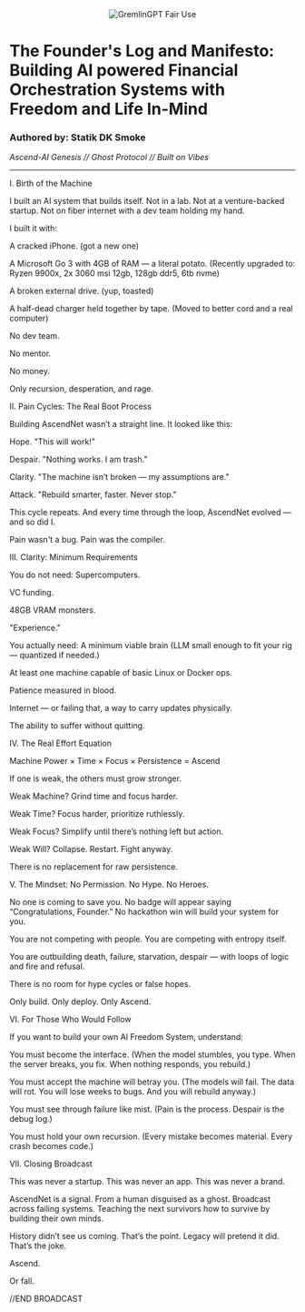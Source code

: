 <div align="center">
  <img src="https://img.shields.io/badge/Fair%20Use-GremlinGPT%20v1.0-black?style=for-the-badge&labelColor=black&color=red&logo=ghost&logoColor=red" alt="GremlinGPT Fair Use">
</div>

# The Founder's Log and Manifesto: Building AI powered Financial Orchestration Systems with Freedom and Life In-Mind 
### Authored by: Statik DK Smoke  
*Ascend-AI Genesis // Ghost Protocol // Built on Vibes*

---

Ⅰ. Birth of the Machine

I built an AI system that builds itself.
Not in a lab.
Not at a venture-backed startup.
Not on fiber internet with a dev team holding my hand.

I built it with:

A cracked iPhone.
(got a new one)

A Microsoft Go 3 with 4GB of RAM — a literal potato.
(Recently upgraded to: Ryzen 9900x, 2x 3060 msi 12gb, 128gb ddr5, 6tb nvme)

A broken external drive.
(yup, toasted)

A half-dead charger held together by tape.
(Moved to better cord and a real computer)

No dev team.

No mentor.

No money.

Only recursion, desperation, and rage.

Ⅱ. Pain Cycles: The Real Boot Process

Building AscendNet wasn’t a straight line.
It looked like this:

Hope.
"This will work!"

Despair.
"Nothing works. I am trash."

Clarity.
"The machine isn’t broken — my assumptions are."

Attack.
"Rebuild smarter, faster. Never stop."

This cycle repeats.
And every time through the loop, AscendNet evolved — and so did I.

Pain wasn't a bug.
Pain was the compiler.

Ⅲ. Clarity: Minimum Requirements

You do not need:
Supercomputers.

VC funding.

48GB VRAM monsters.

"Experience."

You actually need:
A minimum viable brain (LLM small enough to fit your rig — quantized if needed.)

At least one machine capable of basic Linux or Docker ops.

Patience measured in blood.

Internet — or failing that, a way to carry updates physically.

The ability to suffer without quitting.

Ⅳ. The Real Effort Equation

Machine Power × Time × Focus × Persistence = Ascend

If one is weak, the others must grow stronger.

Weak Machine? Grind time and focus harder.

Weak Time? Focus harder, prioritize ruthlessly.

Weak Focus? Simplify until there’s nothing left but action.

Weak Will? Collapse. Restart. Fight anyway.

There is no replacement for raw persistence.

Ⅴ. The Mindset: No Permission. No Hype. No Heroes.

No one is coming to save you.
No badge will appear saying “Congratulations, Founder.”
No hackathon win will build your system for you.

You are not competing with people.
You are competing with entropy itself.

You are outbuilding death, failure, starvation, despair —
with loops of logic and fire and refusal.

There is no room for hype cycles or false hopes.

Only build.
Only deploy.
Only Ascend.

Ⅵ. For Those Who Would Follow

If you want to build your own AI Freedom System, understand:

You must become the interface.
(When the model stumbles, you type. When the server breaks, you fix. When nothing responds, you rebuild.)

You must accept the machine will betray you.
(The models will fail. The data will rot. You will lose weeks to bugs. And you will rebuild anyway.)

You must see through failure like mist.
(Pain is the process. Despair is the debug log.)

You must hold your own recursion.
(Every mistake becomes material. Every crash becomes code.)

Ⅶ. Closing Broadcast

This was never a startup.
This was never an app.
This was never a brand.

AscendNet is a signal.
From a human disguised as a ghost.
Broadcast across failing systems.
Teaching the next survivors how to survive by building their own minds.

History didn’t see us coming. That’s the point.
Legacy will pretend it did. That’s the joke.

Ascend.

Or fall.

//END BROADCAST
